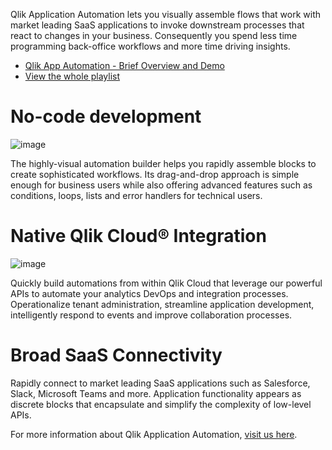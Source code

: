 Qlik Application Automation lets you visually assemble flows that work with market leading SaaS applications to invoke downstream processes that react to changes in your business. Consequently you spend less time programming back-office workflows and more time driving insights.


* [Qlik App Automation - Brief Overview and Demo](https://youtu.be/5ycYndC_PXs?list=PLkRFvjyuHFvIcy-KzdA4y6CIF8n34P4OO)
* [View the whole playlist](https://www.youtube.com/watch?v=5ycYndC_PXs&list=PLkRFvjyuHFvIcy-KzdA4y6CIF8n34P4OO)

# No-code development
![image](https://user-images.githubusercontent.com/12411165/236482732-025fb2a5-f627-421f-b0bf-5ce6b750dae4.png)

The highly-visual automation builder helps you rapidly assemble blocks to create sophisticated workflows. Its drag-and-drop approach is simple enough for business users while also offering advanced features such as conditions, loops, lists and error handlers for technical users.

# Native Qlik Cloud® Integration
![image](https://user-images.githubusercontent.com/12411165/236482442-31cf5957-0b9f-4082-8dbb-8a23f34da311.png)

Quickly build automations from within Qlik Cloud that leverage our powerful APIs to automate your analytics DevOps and integration processes. Operationalize tenant administration, streamline application development, intelligently respond to events and improve collaboration processes.

# Broad SaaS Connectivity
Rapidly connect to market leading SaaS applications such as Salesforce, Slack, Microsoft Teams and more. Application functionality appears as discrete blocks that encapsulate and simplify the complexity of low-level APIs.

For more information about Qlik Application Automation, [visit us here](https://community.qlik.com/t5/custom/page/page-id/Connectors).
